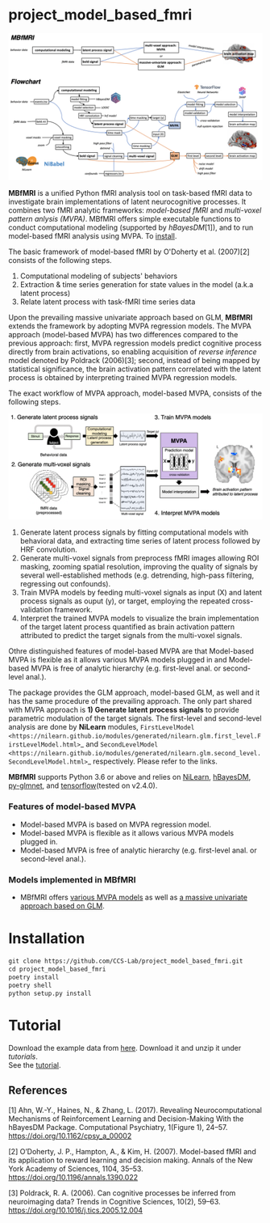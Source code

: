 # project_model_based_fmri
<p align="center">
  <img src="https://github.com/CCS-Lab/project_model_based_fmri/blob/main/images/flowchart_all.png" width="1000px">
</p>

**MBfMRI** is a unified Python fMRI analysis tool on task-based fMRI data to investigate brain implementations of latent neurocognitive processes.
It combines two fMRI analytic frameworks: *model-based fMRI* and *multi-voxel pattern anlysis (MVPA)*. MBfMRI offers simple executable functions to conduct 
computational modeling (supported by *hBayesDM*[1]), and to run model-based fMRI analysis using MVPA. To [install](#Installation).

The basic framework of model-based fMRI by O'Doherty et al. (2007)[2] consists of the following steps.

1) Computational modeling of subjects' behaviors
2) Extraction & time series generation for state values in the model (a.k.a latent process)
3) Relate latent process with task-fMRI time series data

Upon the prevailing massive univariate approach based on GLM, **MBfMRI** extends the framework by adopting MVPA regression models. The MVPA approach (model-based MVPA) has two differences compared to the previous approach: first, MVPA regression models predict cognitive process directly from brain activations, so enabling acquisition of *reverse inference* model denoted by Poldrack (2006)[3]; second, instead of being mapped by statistical significance, the brain activation pattern correlated with the latent process is obtained by interpreting trained MVPA regression models.

The exact workflow of MVPA approach, model-based MVPA, consists of the following steps. 

<p align="center">
  <img src="https://raw.githubusercontent.com/CCS-Lab/project_model_based_fmri/main/images/mbmvpa_workflow.png" width="750px">
</p>

1) Generate latent process signals by fitting computational models with behavioral data, and extracting time series of latent process followed by HRF convolution.
2) Generate multi-voxel signals from preprocess fMRI images allowing ROI masking, zooming spatial resolution, improving the quality of signals by several well-established methods (e.g. detrending, high-pass filtering, regressing out confounds).
3) Train MVPA models by feeding multi-voxel signals as input (X) and latent process signals as ouput (y), or target, employing the repeated cross-validation framework. 
4) Interpret the trained MVPA models to visualize the brain implementation of the target latent process quantified as brain activation pattern attributed  to predict the target signals from the multi-voxel signals.

Othre distinguished features of model-based MVPA are that Model-based MVPA is flexible as it allows various MVPA models plugged in and Model-based MVPA is free of analytic hierarchy (e.g. first-level anal. or second-level anal.).

The package provides the GLM approach, model-based GLM, as well and it has the same procedure of the prevailing approach. The only part shared with MVPA approach is **1) Generate latent process signals** to provide parametric modulation of the target signals. The first-level and second-level analysis are done by **NiLearn** modules, `FirstLevelModel <https://nilearn.github.io/modules/generated/nilearn.glm.first_level.FirstLevelModel.html>`_ and `SecondLevelModel <https://nilearn.github.io/modules/generated/nilearn.glm.second_level.SecondLevelModel.html>`_ respectively. Please refer to the links.


**MBfMRI** supports Python 3.6 or above and relies on [NiLearn](https://github.com/nilearn/nilearn), [hBayesDM](https://github.com/CCS-Lab/hBayesDM/tree/develop/Python), [py-glmnet](https://github.com/civisanalytics/python-glmnet), and [tensorflow](https://www.tensorflow.org/api_docs/python/tf/keras?hl=ko)(tested on v2.4.0).

### Features of model-based MVPA

- Model-based MVPA is based on MVPA regression model.
- Model-based MVPA is flexible as it allows various MVPA models plugged in.
- Model-based MVPA is free of analytic hierarchy (e.g. first-level anal. or second-level anal.).

### Models implemented in MBfMRI
- MBfMRI offers [various MVPA models](https://project-model-based-fmri.readthedocs.io/en/latest/mbfmri.models.html#models) as well as [a massive univariate approach based on GLM](https://project-model-based-fmri.readthedocs.io/en/latest/mbfmri.core.glm.html).


# Installation

```
git clone https://github.com/CCS-Lab/project_model_based_fmri.git
cd project_model_based_fmri
poetry install
poetry shell
python setup.py install
```

# Tutorial

Download the example data from [here](https://drive.google.com/file/d/1nmHwyxgrCfMQ3EhDhdFb3BwToEzMArqN/view?usp=sharing). Download it and unzip it under *tutorials*.<br>
See the [tutorial](https://github.com/CCS-Lab/project_model_based_fmri/blob/main/tutorials/tutorial.ipynb).

## References
[1] Ahn, W.-Y., Haines, N., & Zhang, L. (2017). Revealing Neurocomputational Mechanisms of Reinforcement Learning and Decision-Making With the hBayesDM Package. Computational Psychiatry, 1(Figure 1), 24–57. https://doi.org/10.1162/cpsy_a_00002

[2] O’Doherty, J. P., Hampton, A., & Kim, H. (2007). Model-based fMRI and its application to reward learning and decision making. Annals of the New York Academy of Sciences, 1104, 35–53. https://doi.org/10.1196/annals.1390.022

[3] Poldrack, R. A. (2006). Can cognitive processes be inferred from neuroimaging data? Trends in Cognitive Sciences, 10(2), 59–63. https://doi.org/10.1016/j.tics.2005.12.004
